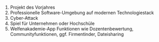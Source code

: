 1. Projekt des Vorjahres
2. Professionelle Software-Umgebung auf modernen Technologiestack
3. Cyber-Attack
4. Spiel für Unternehmen oder Hochschüle
5. Welfenakademie-App
     Funktionen wie Dozentenbewertung, Communityfunktionen, ggf. Firmentinder, Dateisharing 
